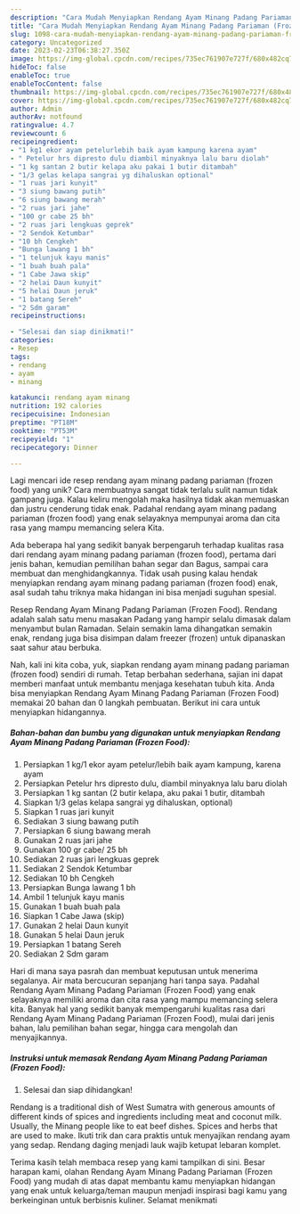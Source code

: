 ```yaml
---
description: "Cara Mudah Menyiapkan Rendang Ayam Minang Padang Pariaman (Frozen Food) yang Lezat"
title: "Cara Mudah Menyiapkan Rendang Ayam Minang Padang Pariaman (Frozen Food) yang Lezat"
slug: 1098-cara-mudah-menyiapkan-rendang-ayam-minang-padang-pariaman-frozen-food-yang-lezat
category: Uncategorized
date: 2023-02-23T06:38:27.350Z
image: https://img-global.cpcdn.com/recipes/735ec761907e727f/680x482cq70/rendang-ayam-minang-padang-pariaman-frozen-food-foto-resep-utama.jpg
hideToc: false
enableToc: true
enableTocContent: false
thumbnail: https://img-global.cpcdn.com/recipes/735ec761907e727f/680x482cq70/rendang-ayam-minang-padang-pariaman-frozen-food-foto-resep-utama.jpg
cover: https://img-global.cpcdn.com/recipes/735ec761907e727f/680x482cq70/rendang-ayam-minang-padang-pariaman-frozen-food-foto-resep-utama.jpg
author: Admin
authorAv: notfound
ratingvalue: 4.7
reviewcount: 6
recipeingredient:
- "1 kg1 ekor ayam petelurlebih baik ayam kampung karena ayam"
- " Petelur hrs dipresto dulu diambil minyaknya lalu baru diolah"
- "1 kg santan 2 butir kelapa aku pakai 1 butir ditambah"
- "1/3 gelas kelapa sangrai yg dihaluskan optional"
- "1 ruas jari kunyit"
- "3 siung bawang putih"
- "6 siung bawang merah"
- "2 ruas jari jahe"
- "100 gr cabe 25 bh"
- "2 ruas jari lengkuas geprek"
- "2 Sendok Ketumbar"
- "10 bh Cengkeh"
- "Bunga lawang 1 bh"
- "1 telunjuk kayu manis"
- "1 buah buah pala"
- "1 Cabe Jawa skip"
- "2 helai Daun kunyit"
- "5 helai Daun jeruk"
- "1 batang Sereh"
- "2 Sdm garam"
recipeinstructions:

- "Selesai dan siap dinikmati!"
categories:
- Resep
tags:
- rendang
- ayam
- minang

katakunci: rendang ayam minang 
nutrition: 192 calories
recipecuisine: Indonesian
preptime: "PT18M"
cooktime: "PT53M"
recipeyield: "1"
recipecategory: Dinner

---
```





Lagi mencari ide resep rendang ayam minang padang pariaman (frozen food) yang unik? Cara membuatnya sangat tidak terlalu sulit namun tidak gampang juga. Kalau keliru mengolah maka hasilnya tidak akan memuaskan dan justru cenderung tidak enak. Padahal rendang ayam minang padang pariaman (frozen food) yang enak selayaknya mempunyai aroma dan cita rasa yang mampu memancing selera Kita.





Ada beberapa hal yang sedikit banyak berpengaruh terhadap kualitas rasa dari rendang ayam minang padang pariaman (frozen food), pertama dari jenis bahan, kemudian pemilihan bahan segar dan Bagus, sampai cara membuat dan menghidangkannya. Tidak usah pusing kalau hendak menyiapkan rendang ayam minang padang pariaman (frozen food) enak,      asal sudah tahu triknya maka hidangan ini bisa menjadi suguhan spesial.














Resep Rendang Ayam Minang Padang Pariaman (Frozen Food). Rendang adalah salah satu menu masakan Padang yang hampir selalu dimasak dalam menyambut bulan Ramadan. Selain semakin lama dihangatkan semakin enak, rendang juga bisa disimpan dalam freezer (frozen) untuk dipanaskan saat sahur atau berbuka.






Nah, kali ini kita coba, yuk, siapkan rendang ayam minang padang pariaman (frozen food) sendiri di rumah. Tetap berbahan sederhana, sajian ini dapat memberi manfaat untuk membantu menjaga kesehatan tubuh kita. Anda bisa menyiapkan Rendang Ayam Minang Padang Pariaman (Frozen Food) memakai 20 bahan dan 0 langkah pembuatan. Berikut ini cara untuk menyiapkan hidangannya.

<!--inarticleads1-->

##### Bahan-bahan dan bumbu yang digunakan untuk menyiapkan Rendang Ayam Minang Padang Pariaman (Frozen Food):

1. Persiapkan 1 kg/1 ekor ayam petelur/lebih baik ayam kampung, karena ayam
1. Persiapkan  Petelur hrs dipresto dulu, diambil minyaknya lalu baru diolah
1. Persiapkan 1 kg santan (2 butir kelapa, aku pakai 1 butir, ditambah
1. Siapkan 1/3 gelas kelapa sangrai yg dihaluskan, optional)
1. Siapkan 1 ruas jari kunyit
1. Sediakan 3 siung bawang putih
1. Persiapkan 6 siung bawang merah
1. Gunakan 2 ruas jari jahe
1. Gunakan 100 gr cabe/ 25 bh
1. Sediakan 2 ruas jari lengkuas geprek
1. Sediakan 2 Sendok Ketumbar
1. Sediakan 10 bh Cengkeh
1. Persiapkan Bunga lawang 1 bh
1. Ambil 1 telunjuk kayu manis
1. Gunakan 1 buah buah pala
1. Siapkan 1 Cabe Jawa (skip)
1. Gunakan 2 helai Daun kunyit
1. Gunakan 5 helai Daun jeruk
1. Persiapkan 1 batang Sereh
1. Sediakan 2 Sdm garam


Hari di mana saya pasrah dan membuat keputusan untuk menerima segalanya. Air mata bercucuran sepanjang hari tanpa saya. Padahal Rendang Ayam Minang Padang Pariaman (Frozen Food) yang enak selayaknya memiliki aroma dan cita rasa yang mampu memancing selera kita. Banyak hal yang sedikit banyak mempengaruhi kualitas rasa dari Rendang Ayam Minang Padang Pariaman (Frozen Food), mulai dari jenis bahan, lalu pemilihan bahan segar, hingga cara mengolah dan menyajikannya. 

<!--inarticleads2-->

##### Instruksi untuk memasak Rendang Ayam Minang Padang Pariaman (Frozen Food):


1. Selesai dan siap dihidangkan!

Rendang is a traditional dish of West Sumatra with generous amounts of different kinds of spices and ingredients including meat and coconut milk. Usually, the Minang people like to eat beef dishes. Spices and herbs that are used to make. Ikuti trik dan cara praktis untuk menyajikan rendang ayam yang sedap. Rendang daging menjadi lauk wajib ketupat lebaran komplet. 

Terima kasih telah membaca resep yang kami tampilkan di sini. Besar harapan kami, olahan Rendang Ayam Minang Padang Pariaman (Frozen Food) yang mudah di atas dapat membantu kamu menyiapkan hidangan yang enak untuk keluarga/teman maupun menjadi inspirasi bagi kamu yang berkeinginan untuk berbisnis kuliner. Selamat menikmati
